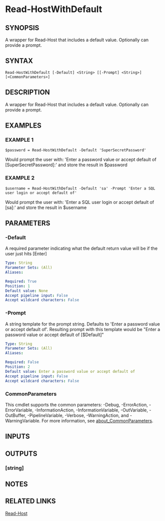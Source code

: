 ﻿---
external help file: PoshFunctions-help.xml
Module Name: poshfunctions
online version:
schema: 2.0.0
---

# Read-HostWithDefault

## SYNOPSIS
A wrapper for Read-Host that includes a default value.
Optionally can provide a prompt.

## SYNTAX

```
Read-HostWithDefault [-Default] <String> [[-Prompt] <String>] [<CommonParameters>]
```

## DESCRIPTION
A wrapper for Read-Host that includes a default value.
Optionally can provide a prompt.

## EXAMPLES

### EXAMPLE 1
```
$password = Read-HostWithDefault -Default 'SuperSecretPassword'
```

Would prompt the user with: 'Enter a password value or accept default of \[SuperSecretPassword\]:' and store the result in $password

### EXAMPLE 2
```
$username = Read-HostWithDefault -Default 'sa' -Prompt 'Enter a SQL user login or accept default of'
```

Would prompt the user with: 'Enter a SQL user login or accept default of \[sa\]:' and store the result in $username

## PARAMETERS

### -Default
A required parameter indicating what the default return value will be if the user just hits \[Enter\]

```yaml
Type: String
Parameter Sets: (All)
Aliases:

Required: True
Position: 1
Default value: None
Accept pipeline input: False
Accept wildcard characters: False
```

### -Prompt
A string template for the prompt string.
Defaults to 'Enter a password value or accept default of'.
Resulting prompt with this template would be "Enter a password value or accept default of \[$Default\]"

```yaml
Type: String
Parameter Sets: (All)
Aliases:

Required: False
Position: 2
Default value: Enter a password value or accept default of
Accept pipeline input: False
Accept wildcard characters: False
```

### CommonParameters
This cmdlet supports the common parameters: -Debug, -ErrorAction, -ErrorVariable, -InformationAction, -InformationVariable, -OutVariable, -OutBuffer, -PipelineVariable, -Verbose, -WarningAction, and -WarningVariable. For more information, see [about_CommonParameters](http://go.microsoft.com/fwlink/?LinkID=113216).

## INPUTS

## OUTPUTS

### [string]
## NOTES

## RELATED LINKS

[Read-Host]()

